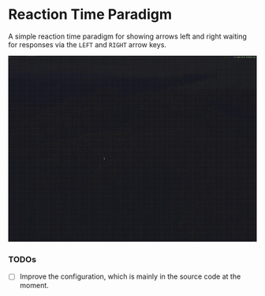# Reaction Time Paradigm

A simple reaction time paradigm for showing arrows left and right waiting for responses via the `LEFT` and `RIGHT` arrow keys.

![showcase_gif](./assets/showcase.gif)

### TODOs

- [ ] Improve the configuration, which is mainly in the source code at the moment.

